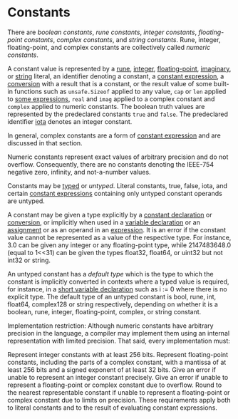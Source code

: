 # Constants

There are *boolean constants*, *rune constants*, *integer constants*, *floating-point constants*, *complex constants*, and *string constants*. Rune, integer, floating-point, and complex constants are collectively called *numeric constants*.

A constant value is represented by a [rune](/Lexical%20elements/rune_literals.html), [integer](/Lexical%20elements/integer_literals.html), [floating-point](/Lexical%20elements/floating-point_literals.html), [imaginary](/Lexical%20elements/imaginary_literals.html), or [string](/Lexical%20elements/string_literals.html) literal, an identifier denoting a constant, a [constant expression](/Expressions/constant_expressions.html), a [conversion](/Expressions/conversions.html) with a result that is a constant, or the result value of some built-in functions such as `unsafe.Sizeof` applied to any value, ```cap``` or ```len``` applied to [some expressions](/Built-in%20functions/length_and_capacity.html), ```real``` and ```imag``` applied to a complex constant and ```complex``` applied to numeric constants. The boolean truth values are represented by the predeclared constants ```true``` and ```false```. The predeclared identifier [iota](/Declarations%20and%20scope/iota.html) denotes an integer constant.

In general, complex constants are a form of [constant expression](/Expressions/constant_expressions.html) and are discussed in that section.

Numeric constants represent exact values of arbitrary precision and do not overflow. Consequently, there are no constants denoting the IEEE-754 negative zero, infinity, and not-a-number values.

Constants may be [typed](/Types/) or *untyped*. Literal constants, true, false, iota, and certain [constant expressions](/Expressions/constant_expressions.html) containing only untyped constant operands are untyped.

A constant may be given a type explicitly by a [constant declaration](/Declarations%20and%20scope/constant_declarations.html) or [conversion](/Expressions/conversions.html), or implicitly when used in a [variable declaration](/Declarations%20and%20scope/variable_declarations.html) or an [assignment](/Statements/assignments.html) or as an operand in an [expression](/Expressions/). It is an error if the constant value cannot be represented as a value of the respective type. For instance, 3.0 can be given any integer or any floating-point type, while 2147483648.0 (equal to 1<<31) can be given the types float32, float64, or uint32 but not int32 or string.

An untyped constant has a *default type* which is the type to which the constant is implicitly converted in contexts where a typed value is required, for instance, in a [short variable declaration](/Declarations%20and%20scope/short_variable_declarations.html) such as i := 0 where there is no explicit type. The default type of an untyped constant is bool, rune, int, float64, complex128 or string respectively, depending on whether it is a boolean, rune, integer, floating-point, complex, or string constant.

Implementation restriction: Although numeric constants have arbitrary precision in the language, a compiler may implement them using an internal representation with limited precision. That said, every implementation must:

Represent integer constants with at least 256 bits.
Represent floating-point constants, including the parts of a complex constant, with a mantissa of at least 256 bits and a signed exponent of at least 32 bits.
Give an error if unable to represent an integer constant precisely.
Give an error if unable to represent a floating-point or complex constant due to overflow.
Round to the nearest representable constant if unable to represent a floating-point or complex constant due to limits on precision.
These requirements apply both to literal constants and to the result of evaluating constant expressions.